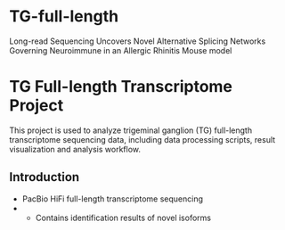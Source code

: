 # TG-full-length
Long-read Sequencing Uncovers Novel Alternative Splicing Networks Governing Neuroimmune in an Allergic Rhinitis Mouse model
# TG Full-length Transcriptome Project
This project is used to analyze trigeminal ganglion (TG) full-length transcriptome sequencing data, including data processing scripts, result visualization and analysis workflow.
## Introduction
- PacBio HiFi full-length transcriptome sequencing
- - Contains identification results of novel isoforms
